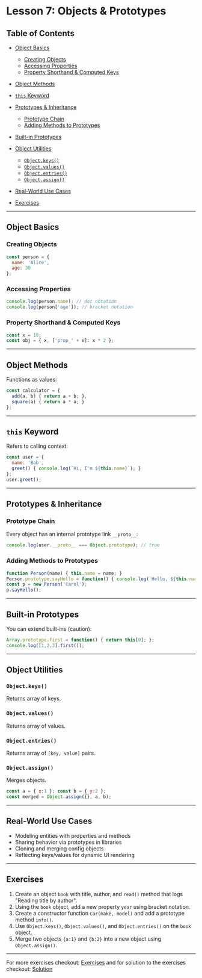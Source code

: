 # Lesson 7: Objects & Prototypes

## Table of Contents

* [Object Basics](#object-basics)

  * [Creating Objects](#creating-objects)
  * [Accessing Properties](#accessing-properties)
  * [Property Shorthand & Computed Keys](#property-shorthand--computed-keys)
* [Object Methods](#object-methods)
* [`this` Keyword](#this-keyword)
* [Prototypes & Inheritance](#prototypes--inheritance)

  * [Prototype Chain](#prototype-chain)
  * [Adding Methods to Prototypes](#adding-methods-to-prototypes)
* [Built-in Prototypes](#built-in-prototypes)
* [Object Utilities](#object-utilities)

  * [`Object.keys()`](#objectkeys)
  * [`Object.values()`](#objectvalues)
  * [`Object.entries()`](#objectentries)
  * [`Object.assign()`](#objectassign)
* [Real-World Use Cases](#real-world-use-cases)
* [Exercises](#exercises)

---

## Object Basics

### Creating Objects

```js
const person = {
  name: 'Alice',
  age: 30
};
```

### Accessing Properties

```js
console.log(person.name); // dot notation
console.log(person['age']); // bracket notation
```

### Property Shorthand & Computed Keys

```js
const x = 10;
const obj = { x, ['prop_' + x]: x * 2 };
```

---

## Object Methods

Functions as values:

```js
const calculator = {
  add(a, b) { return a + b; },
  square(a) { return a * a; }
};
```

---

## `this` Keyword

Refers to calling context:

```js
const user = {
  name: 'Bob',
  greet() { console.log(`Hi, I'm ${this.name}`); }
};
user.greet();
```

---

## Prototypes & Inheritance

### Prototype Chain

Every object has an internal prototype link `__proto__`:

```js
console.log(user.__proto__ === Object.prototype); // true
```

### Adding Methods to Prototypes

```js
function Person(name) { this.name = name; }
Person.prototype.sayHello = function() { console.log(`Hello, ${this.name}`); };
const p = new Person('Carol');
p.sayHello();
```

---

## Built-in Prototypes

You can extend built-ins (caution):

```js
Array.prototype.first = function() { return this[0]; };
console.log([1,2,3].first());
```

---

## Object Utilities

### `Object.keys()`

Returns array of keys.

### `Object.values()`

Returns array of values.

### `Object.entries()`

Returns array of `[key, value]` pairs.

### `Object.assign()`

Merges objects.

```js
const a = { x:1 }; const b = { y:2 };
const merged = Object.assign({}, a, b);
```

---

## Real-World Use Cases

* Modeling entities with properties and methods
* Sharing behavior via prototypes in libraries
* Cloning and merging config objects
* Reflecting keys/values for dynamic UI rendering

---

## Exercises

1. Create an object `book` with title, author, and `read()` method that logs "Reading title by author".
2. Using the `book` object, add a new property `year` using bracket notation.
3. Create a constructor function `Car(make, model)` and add a prototype method `info()`.
4. Use `Object.keys()`, `Object.values()`, and `Object.entries()` on the `book` object.
5. Merge two objects `{a:1}` and `{b:2}` into a new object using `Object.assign()`.

---

For more exercises checkout: [Exercises](./Exercise.txt) and for solution to the exercises checkout: [Solution](./solution.js)
